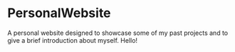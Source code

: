 # PersonalWebsite
A personal website designed to showcase some of my past projects and to give a brief introduction about myself. 
Hello!
